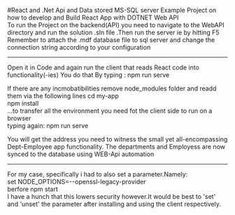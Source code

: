 #React and .Net Api and Data stored MS-SQL server
Example Project on how to develop and Build React App with DOTNET Web API
<br>
To run the Project on the backend(API) you need to navigate to the WebAPI
directory and run the solution .sln file .Then run the server ie by hitting F5
Remember to attach the .mdf database file to sql server and change the connection
string according to your configuration
<hr>
 
Open it in Code and again run the client that reads React code into functionality(-ies)
You do that By typing :
  npm run serve <br>
  
If there are any incmobatibilities remove node_modules folder and readd them via the following lines
cd my-app <br>
  npm install <br>
  ...to transfer all the environment you need fot the client side to run on a browser<br>
typing again: 
  npm run serve <br>
    
  You will get the address you need to witness the small yet all-encompassing Dept-Employee app functionality.
  The departments and Employess are now synced to the database using WEB-Api automation
  <hr>
  
For my case, specifically i had to also set a parameter.Namely:<br>
set  NODE_OPTIONS=--openssl-legacy-provider <br>
berfore npm start<br>
I have a hunch that this lowers security however.It would be best to 
'set' and 'unset' the parameter after installing and using the client respectively.
